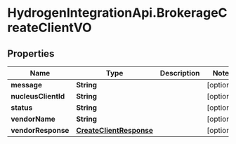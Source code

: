 # HydrogenIntegrationApi.BrokerageCreateClientVO

## Properties
Name | Type | Description | Notes
------------ | ------------- | ------------- | -------------
**message** | **String** |  | [optional] 
**nucleusClientId** | **String** |  | [optional] 
**status** | **String** |  | [optional] 
**vendorName** | **String** |  | [optional] 
**vendorResponse** | [**CreateClientResponse**](CreateClientResponse.md) |  | [optional] 


